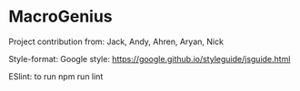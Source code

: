 # MacroGenius
Project contribution from:
Jack, Andy, Ahren, Aryan, Nick



Style-format:
Google style: https://google.github.io/styleguide/jsguide.html

ESlint:
to run
  npm run lint
  

